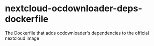 # nextcloud-ocdownloader-deps-dockerfile
The Dockerfile that adds ocdownloader's dependencies to the official nextcloud image
